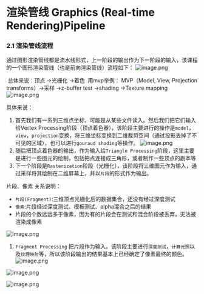 



# 渲染管线 Graphics (Real-time Rendering)Pipeline

### 2.1 渲染管线流程

​		通过图形渲染管线都是流水线形式，上一阶段的输出作为下一阶段的输入，该课程的一个图形渲染管线（也是前向渲染管线）流程如下：
![image.png](https://bbs-img.huaweicloud.com/blogs/img/20220506/1651822500227254676.png)

​		总体来说：顶点 →光栅化 →着色
​		用mvp举例：
MVP（Model, View, Projection transforms）→采样 →z-buffer test →shading →Texture mapping
![image.png](https://bbs-img.huaweicloud.com/blogs/img/20220506/1651822511823927146.png)

具体来说：

1. 首先我们有一系列三维点坐标，可能是从某些文件读入。然后我们把它们输入给Vertex Processing阶段（顶点着色器），该阶段主要进行的操作是`model`，`view`，`projection`变换，将三维坐标变换到二维裁剪空间（通过投影丢掉了不可见的区域），也可以进行`gouraud shading`等操作。
   ![image.png](https://bbs-img.huaweicloud.com/blogs/img/20220506/1651824544265916242.png)
2. 随后把顶点着色器的输出，作为输入给`Triangle Processing`阶段，这里主要是进行一些图元的绘制，包括把点连接成三角形，或者制作一些顶点的副本等
3. 下一个阶段是`Rasterization`阶段（光栅化），该阶段将三维图元作为输入，通过采样将其绘制在二维屏幕上，并以`片段`的形式作为输出。

片段、像素 关系说明：

- `片段(Fragment)`:三维顶点光栅化后的数据集合，还没有经过深度测试
- `像素`:片段经过深度测试、模板测试、alpha混合之后的结果
- 片段的个数远远多于像素，因为有的片段会在测试和混合阶段被丢弃，无法被渲染成像素

![image.png](https://bbs-img.huaweicloud.com/blogs/img/20220506/1651824753556261646.png)

1. `Fragment Processing` 把片段作为输入。该阶段主要进行`深度测试`，`计算光照`以及`纹理映射`等，所以该阶段输出的结果基本上已经确定了像素最终的颜色。
   ![image.png](https://bbs-img.huaweicloud.com/blogs/img/20220506/1651824875253313204.png)

![image.png](https://bbs-img.huaweicloud.com/blogs/img/20220506/1651824892223991670.png)

![image.png](https://bbs-img.huaweicloud.com/blogs/img/20220506/1651824902380140045.png)